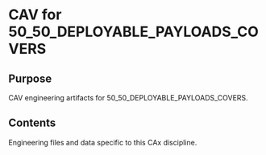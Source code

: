 # CAV for 50_50_DEPLOYABLE_PAYLOADS_COVERS

## Purpose
CAV engineering artifacts for 50_50_DEPLOYABLE_PAYLOADS_COVERS.

## Contents
Engineering files and data specific to this CAx discipline.
